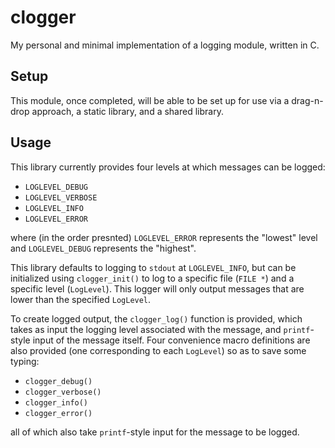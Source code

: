 # clogger

My personal and minimal implementation of a logging module, written in C.

## Setup

This module, once completed, will be able to be set up for use via a drag-n-drop approach, a static
library, and a shared library.

## Usage

This library currently provides four levels at which messages can be logged:

- `LOGLEVEL_DEBUG`
- `LOGLEVEL_VERBOSE`
- `LOGLEVEL_INFO`
- `LOGLEVEL_ERROR`

where (in the order presnted) `LOGLEVEL_ERROR` represents the "lowest" level and `LOGLEVEL_DEBUG`
represents the "highest".

This library defaults to logging to `stdout` at `LOGLEVEL_INFO`, but can be initialized using
`clogger_init()` to log to a specific file (`FILE *`) and a specific level (`LogLevel`). This
logger will only output messages that are lower than the specified `LogLevel`.

To create logged output, the `clogger_log()` function is provided, which takes as input the
logging level associated with the message, and `printf`-style input of the message itself. Four
convenience macro definitions are also provided (one corresponding to each `LogLevel`) so as to
save some typing:

- `clogger_debug()`
- `clogger_verbose()`
- `clogger_info()`
- `clogger_error()`

all of which also take `printf`-style input for the message to be logged.
